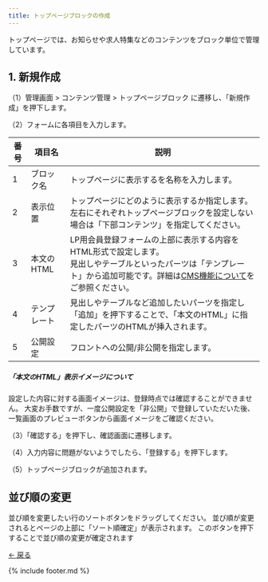 ```yaml
---
title: トップページブロックの作成
---
```

トップページでは、お知らせや求人特集などのコンテンツをブロック単位で管理しています。
<!-- 画像-->

## 1. 新規作成

（1）管理画面 > コンテンツ管理 > トップページブロック に遷移し、「新規作成」を押下します。
<!-- 画像-->

（2）フォームに各項目を入力します。
<!-- 画像-->

番号 | 項目名 | 説明
------------- | ------------- | ------------- |  
1 | ブロック名 | トップページに表示するを名称を入力します。
2 | 表示位置 | トップページにどのように表示するか指定します。<br>左右にそれぞれトップページブロックを設定しない場合は「下部コンテンツ」を指定してください。
3 | 本文のHTML | LP用会員登録フォームの上部に表示する内容をHTML形式で設定します。<br>見出しやテーブルといったパーツは「テンプレート」から追加可能です。詳細は[CMS機能について](https://github.com/e2info/hrdeli-docs/manual/cms_images.html)をご参照ください。
4 | テンプレート | 見出しやテーブルなど追加したいパーツを指定し「追加」を押下することで、「本文のHTML」に指定したパーツのHTMLが挿入されます。
5 | 公開設定 | フロントへの公開/非公開を指定します。

##### 「本文のHTML」表示イメージについて
設定した内容に対する画面イメージは、登録時点では確認することができません。
大変お手数ですが、一度公開設定を「非公開」で登録していただいた後、一覧画面のプレビューボタンから画面イメージをご確認ください。
<!-- 画像-->

（3）「確認する」を押下し、確認画面に遷移します。
<!-- 画像-->

（4）入力内容に問題がないようでしたら、「登録する」を押下します。
<!-- 画像-->

（5）トップページブロックが追加されます。
<!-- 画像-->

## 並び順の変更
並び順を変更したい行のソートボタン<!-- 画像-->をドラッグしてください。
並び順が変更されるとページの上部に「ソート順確定」が表示されます。
このボタンを押下することで並び順の変更が確定されます
<!-- 画像-->


[← 戻る](https://e2info.github.io/hrdeli-docs/)

{% include footer.md %}